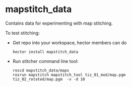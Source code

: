 # mapstitch_data
Contains data for experimenting with map stitching.


To test stitching:
* Get repo into your workspace, hector members can do
    ```
    hector install mapstitch_data
    ```
    
* Run stitcher command line tool:
    ```
    roscd mapstitch_data/maps
    rosrun mapstitch mapstitch_tool tiz_01_mod/map.pgm tiz_02_rotated/map.pgm  -v -d 10
    ```
